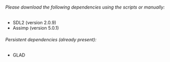 ###### Please download the following dependencies using the scripts or manually:
- SDL2 (version 2.0.9)
- Assimp (version 5.0.1)
###### Persistent dependencies (already present):
- GLAD
